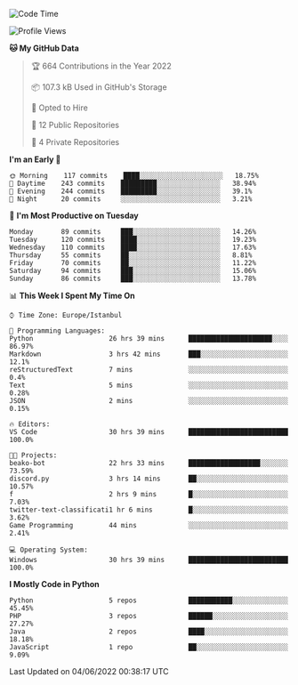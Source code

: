 <!--START_SECTION:waka-->
![Code Time](http://img.shields.io/badge/Code%20Time-199%20hrs%207%20mins-blue)

![Profile Views](http://img.shields.io/badge/Profile%20Views-0-blue)

**🐱 My GitHub Data** 

> 🏆 664 Contributions in the Year 2022
 > 
> 📦 107.3 kB Used in GitHub's Storage 
 > 
> 💼 Opted to Hire
 > 
> 📜 12 Public Repositories 
 > 
> 🔑 4 Private Repositories  
 > 
**I'm an Early 🐤** 

```text
🌞 Morning    117 commits    ████░░░░░░░░░░░░░░░░░░░░░   18.75% 
🌆 Daytime    243 commits    █████████░░░░░░░░░░░░░░░░   38.94% 
🌃 Evening    244 commits    █████████░░░░░░░░░░░░░░░░   39.1% 
🌙 Night      20 commits     ░░░░░░░░░░░░░░░░░░░░░░░░░   3.21%

```
📅 **I'm Most Productive on Tuesday** 

```text
Monday       89 commits     ███░░░░░░░░░░░░░░░░░░░░░░   14.26% 
Tuesday      120 commits    ████░░░░░░░░░░░░░░░░░░░░░   19.23% 
Wednesday    110 commits    ████░░░░░░░░░░░░░░░░░░░░░   17.63% 
Thursday     55 commits     ██░░░░░░░░░░░░░░░░░░░░░░░   8.81% 
Friday       70 commits     ██░░░░░░░░░░░░░░░░░░░░░░░   11.22% 
Saturday     94 commits     ███░░░░░░░░░░░░░░░░░░░░░░   15.06% 
Sunday       86 commits     ███░░░░░░░░░░░░░░░░░░░░░░   13.78%

```


📊 **This Week I Spent My Time On** 

```text
⌚︎ Time Zone: Europe/Istanbul

💬 Programming Languages: 
Python                   26 hrs 39 mins      █████████████████████░░░░   86.97% 
Markdown                 3 hrs 42 mins       ███░░░░░░░░░░░░░░░░░░░░░░   12.1% 
reStructuredText         7 mins              ░░░░░░░░░░░░░░░░░░░░░░░░░   0.4% 
Text                     5 mins              ░░░░░░░░░░░░░░░░░░░░░░░░░   0.28% 
JSON                     2 mins              ░░░░░░░░░░░░░░░░░░░░░░░░░   0.15%

🔥 Editors: 
VS Code                  30 hrs 39 mins      █████████████████████████   100.0%

🐱‍💻 Projects: 
beako-bot                22 hrs 33 mins      ██████████████████░░░░░░░   73.59% 
discord.py               3 hrs 14 mins       ██░░░░░░░░░░░░░░░░░░░░░░░   10.57% 
f                        2 hrs 9 mins        █░░░░░░░░░░░░░░░░░░░░░░░░   7.03% 
twitter-text-classificati1 hr 6 mins         █░░░░░░░░░░░░░░░░░░░░░░░░   3.62% 
Game Programming         44 mins             ░░░░░░░░░░░░░░░░░░░░░░░░░   2.41%

💻 Operating System: 
Windows                  30 hrs 39 mins      █████████████████████████   100.0%

```

**I Mostly Code in Python** 

```text
Python                   5 repos             ███████████░░░░░░░░░░░░░░   45.45% 
PHP                      3 repos             ██████░░░░░░░░░░░░░░░░░░░   27.27% 
Java                     2 repos             ████░░░░░░░░░░░░░░░░░░░░░   18.18% 
JavaScript               1 repo              ██░░░░░░░░░░░░░░░░░░░░░░░   9.09%

```



 Last Updated on 04/06/2022 00:38:17 UTC
<!--END_SECTION:waka-->

<!--
**3nws/3nws** is a ✨ _special_ ✨ repository because its `README.md` (this file) appears on your GitHub profile.

Here are some ideas to get you started:

- 🔭 I’m currently working on ...
- 🌱 I’m currently learning ...
- 👯 I’m looking to collaborate on ...
- 🤔 I’m looking for help with ...
- 💬 Ask me about ...
- 📫 How to reach me: ...
- 😄 Pronouns: ...
- ⚡ Fun fact: ...
-->
